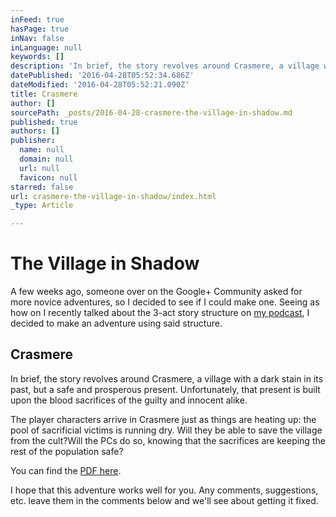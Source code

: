 ```yaml
---
inFeed: true
hasPage: true
inNav: false
inLanguage: null
keywords: []
description: 'In brief, the story revolves around Crasmere, a village with a dark stain in its past, but a safe and prosperous present. Unfortunately, that present is built upon the blood sacrifices of the guilty and innocent alike.'
datePublished: '2016-04-28T05:52:34.686Z'
dateModified: '2016-04-28T05:52:21.090Z'
title: Crasmere
author: []
sourcePath: _posts/2016-04-28-crasmere-the-village-in-shadow.md
published: true
authors: []
publisher:
  name: null
  domain: null
  url: null
  favicon: null
starred: false
url: crasmere-the-village-in-shadow/index.html
_type: Article

---
```

# The Village in Shadow

A few weeks ago, someone over on the Google+ Community asked for more novice adventures, so I decided to see if I could make one. Seeing as how on I recently talked about the 3-act story structure on [my podcast][0], I decided to make an adventure using said structure.

## Crasmere

In brief, the story revolves around Crasmere, a village with a dark stain in its past, but a safe and prosperous present. Unfortunately, that present is built upon the blood sacrifices of the guilty and innocent alike.

The player characters arrive in Crasmere just as things are heating up: the pool of sacrificial victims is running dry. Will they be able to save the village from the cult?Will the PCs do so, knowing that the sacrifices are keeping the rest of the population safe?

You can find the [PDF here][1].

I hope that this adventure works well for you. Any comments, suggestions, etc. leave them in the comments below and we'll see about getting it fixed.

[0]: http://sharkbonepodcast.com/2016/04/podchatter14/
[1]: https://goo.gl/OMpzGT